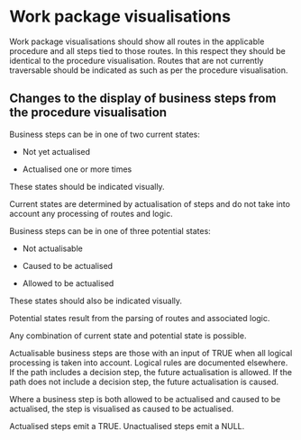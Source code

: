 # Work package visualisations

Work package visualisations should show all routes in the applicable procedure and all steps tied to those routes. In this respect they should be identical to the procedure visualisation. Routes that are not currently traversable should be indicated as such as per the procedure visualisation.

## Changes to the display of business steps from the procedure visualisation 

Business steps can be in one of two current states:

* Not yet actualised

* Actualised one or more times

These states should be indicated visually.

Current states are determined by actualisation of steps and do not take into account any processing of routes and logic.

Business steps can be in one of three potential states:

* Not actualisable

* Caused to be actualised

* Allowed to be actualised

These states should also be indicated visually.

Potential states result from the parsing of routes and associated logic.

Any combination of current state and potential state is possible.

Actualisable business steps are those with an input of TRUE when all logical processing is taken into account. Logical rules are documented elsewhere. If the path includes a decision step, the future actualisation is allowed. If the path does not include a decision step, the future actualisation is caused.

Where a business step is both allowed to be actualised and caused to be actualised, the step is visualised as caused to be actualised.

Actualised steps emit a TRUE. Unactualised steps emit a NULL.

